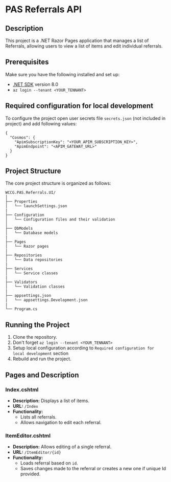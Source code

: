 # PAS Referrals API

## Description
This project is a .NET Razor Pages application that manages a list of Referrals, allowing users to view a list of items and edit individual referrals.

## Prerequisites
Make sure you have the following installed and set up:
- [.NET SDK](https://dotnet.microsoft.com/download) version 8.0
- `az login --tenant <YOUR_TENNANT>`

## Required configuration for local development
To configure the project open user secrets file `secrets.json` (not included in project) and add following values:
```
{
  "Cosmos": {
    "ApimSubscriptionKey": "<YOUR_APIM_SUBSCRIPTION_KEY>",
    "ApimEndpoint": "<APIM_GATEWAY_URL>"
  }
}
```

## Project Structure
The core project structure is organized as follows:
```
WCCG.PAS.Referrals.UI/
│
├── Properties
│   └── launchSettings.json
|
├── Configuration
│   └── Configuration files and their validation
│
├── DbModels
│   └── Database models
|
├── Pages
│   └── Razor pages
|
├── Repositories
│   └── Data repositories
|
├── Services
│   └── Service classes
|
├── Validators
│   └── Validation classes
|
├── appsettings.json
|   └── appsettings.Development.json
|
└── Program.cs

```
## Running the Project
1. Clone the repository.
2. Don't forget `az login --tenant <YOUR_TENNANT>`
3. Setup local configuration according to `Required configuration for local development` section
4. Rebuild and run the project.

## Pages and Description

### Index.cshtml
- **Description:** Displays a list of items.
- **URL:** `/Index`
- **Functionality:** 
  - Lists all referrals.
  - Allows navigation to edit each referral.

### ItemEditor.cshtml
- **Description:** Allows editing of a single referral.
- **URL:** `/ItemEditor/{id}`
- **Functionality:** 
  - Loads referral based on `id`.
  - Saves changes made to the referral or creates a new one if unique Id provided.
